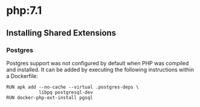 php:7.1
=======

## Installing Shared Extensions

### Postgres

Postgres support was not configured by default when PHP was compiled and
installed. It can be added by executing the following instructions within
a Dockerfile:

```
RUN apk add --no-cache --virtual .postgres-deps \
            libpq postgresql-dev
RUN docker-php-ext-install pgsql
```
